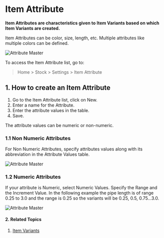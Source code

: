 <!-- add-breadcrumbs -->
# Item Attribute

**Item Attributes are characteristics given to Item Variants based on which Item Variants are created.**

Item Attributes can be color, size, length, etc. Multiple attributes like multiple colors can be defined.

<img class="screenshot" alt="Attribute Master" src="{{docs_base_url}}/assets/img/stock/item-attribute.png">

To access the Item Attribute list, go to:

> Home > Stock > Settings > Item Attribute

## 1. How to create an Item Attribute
1. Go to the Item Attribute list, click on New.
1. Enter a name for the Attribute.
1. Enter the attribute values in the table.
1. Save.

The attribute values can be numeric or non-numeric.

### 1.1 Non Numeric Attributes

For Non Numeric Attributes, specify attributes values along with its abbreviation in the Attribute Values table.

<img class="screenshot" alt="Attribute Master" src="{{docs_base_url}}/assets/img/stock/item-attribute-non-numeric.png">

### 1.2 Numeric Attributes
If your attribute is Numeric, select Numeric Values. Specify the Range and the Increment Value. In the following example the pipe length is of range 0.25 to 3.0 and the range is 0.25 so the variants will be 0.25, 0.5, 0.75...3.0.

<img class="screenshot" alt="Attribute Master" src="{{docs_base_url}}/assets/img/stock/item-attribute-numeric.png">

#### 2. Related Topics
1. [Item Variants](/docs/v12/user/manual/en/stock/item-variants)
